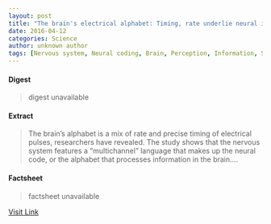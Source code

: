 ```yaml
---
layout: post
title: "The brain's electrical alphabet: Timing, rate underlie neural information, study shows"
date: 2016-04-12
categories: Science
author: unknown author
tags: [Nervous system, Neural coding, Brain, Perception, Information, Somatosensory system, Mental processes, Epistemology, Emergence, Biology, Phenomenology, Neuropsychological assessment, Psychological concepts, Neuropsychology, Cognition, Cognitive science, Neuroscience]
---
```



#### Digest
>digest unavailable

#### Extract
>The brain’s alphabet is a mix of rate and precise timing of electrical pulses, researchers have revealed. The study shows that the nervous system features a “multichannel” language that makes up the neural code, or the alphabet that processes information in the brain....

#### Factsheet
>factsheet unavailable

[Visit Link](http://feeds.sciencedaily.com/~r/sciencedaily/~3/uf2DdD7t7KM/150123081719.htm)


